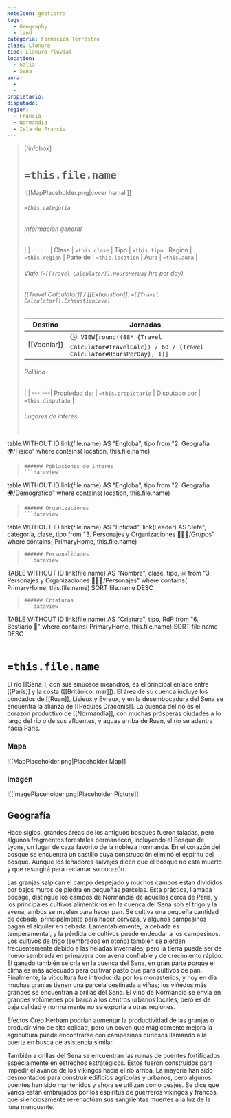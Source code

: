 ```yaml
---
NoteIcon: geotierra
tags:
  - Geography 
  - land 
categoria: Formación Terrestre
clase: Llanura
tipo: Llanura fluvial
location: 
  - Galia 
  - Sena
aura:
  - 
  - 
propietario: 
disputado: 
region:
  - Francia  
  - Normandía
  - Isla de Francia 
---
```


> [!infobox]
> # `=this.file.name`
> ![[MapPlaceholder.png|cover hsmall]]
> ###### `=this.categoria` 
> ###### Información general
>  |   |
> ---|---|
> Clase | `=this.clase` |
> Tipo | `=this.tipo` |
> Region | `=this.region` |
> Parte de | `=this.location` |
> Aura | `=this.aura`  |
> ###### Viaje (`=[[Travel Calculator]].HoursPerDay` hrs per day)
> ###### [[Travel Calculator]]  / [[Exhaustion]]:  `=[[Travel Calculator]].ExhaustionLevel`
> Destino |  Jornadas  |
> ---|---|
> [[Voonlar]] | 🕓: `VIEW[round((88* {Travel Calculator#TravelCalc}) / 60 / {Travel Calculator#HoursPerDay}, 1)]`      |
> ###### Politica
>  |   |
> ---|---|
> Propiedad de: | `=this.propietario` |
> Disputado por | `=this.disputado` |
>###### Lugares de interés
> ```dataview
table WITHOUT ID link(file.name) AS "Engloba",  tipo
from "2. Geografía 🌍/Fisico"
where contains( location, this.file.name)
>```
>###### Poblaciones de interés
> ```dataview
table WITHOUT ID link(file.name) AS "Engloba",  tipo
from "2. Geografía 🌍/Demografico"
where contains( location, this.file.name)
>```
>###### Organizaciones
> ```dataview
table WITHOUT ID link(file.name) AS "Entidad", link(Leader) AS "Jefe", categoría, clase, tipo
from "3. Personajes y Organizaciones 🧑‍🤝‍🧑/Grupos"
where contains( PrimaryHome, this.file.name)
>```
>###### Personalidades 
>```dataview
TABLE WITHOUT ID link(file.name) AS "Nombre", clase, tipo, ☠
from "3. Personajes y Organizaciones 🧑‍🤝‍🧑/Personajes"
where contains( PrimaryHome, this.file.name)
SORT file.name DESC
>```
>###### Criaturas
> ```dataview
TABLE WITHOUT ID link(file.name) AS "Criatura", tipo, RdP
from "6. Bestiario 🐉"
where contains( PrimaryHome, this.file.name)
SORT file.name DESC
>```


# `=this.file.name`
El río [[Sena]], con sus sinuosos meandros, es el principal enlace entre [[París]] y la costa ([[Británico, mar]]). El área de su cuenca incluye los condados de [[Ruan]], Lisieux y Evreux, y en la desembocadura del Sena se encuentra la alianza de [[Requies Draconis]]. La cuenca del río es el corazón productivo de [[Normandía]], con muchas prósperas ciudades a lo largo del río o de sus afluentes, y aguas arriba de Ruan, el río se adentra hacia París.

### Mapa
![[MapPlaceholder.png|Placeholder Map]]

### Imagen
![[ImagePlaceholder.png|Placeholder Picture]]

## Geografía
Hace siglos, grandes áreas de los antiguos bosques fueron taladas, pero algunos fragmentos forestales permanecen, incluyendo el Bosque de Lyons, un lugar de caza favorito de la nobleza normanda. En el corazón del bosque se encuentra un castillo cuya construcción eliminó el espíritu del bosque. Aunque los leñadores salvajes dicen que el bosque no está muerto y que resurgirá para reclamar su corazón.

Las granjas salpican el campo despejado y muchos campos están divididos por bajos muros de piedra en pequeñas parcelas. Esta práctica, llamada bocage, distingue los campos de Normandía de aquellos cerca de París, y los principales cultivos alimenticios en la cuenca del Sena son el trigo y la avena; ambos se muelen para hacer pan. Se cultiva una pequeña cantidad de cebada, principalmente para hacer cerveza, y algunos campesinos pagan el alquiler en cebada. Lamentablemente, la cebada es temperamental, y la pérdida de cultivos puede endeudar a los campesinos. Los cultivos de trigo (sembrados en otoño) también se pierden frecuentemente debido a las heladas invernales, pero la tierra puede ser de nuevo sembrada en primavera con avena confiable y de crecimiento rápido. El ganado también se cría en la cuenca del Sena, en gran parte porque el clima es más adecuado para cultivar pasto que para cultivos de pan. Finalmente, la viticultura fue introducida por los monasterios, y hoy en día muchas granjas tienen una parcela destinada a viñas; los viñedos más grandes se encuentran a orillas del Sena. El vino de Normandía se envía en grandes volúmenes por barca a los centros urbanos locales, pero es de baja calidad y normalmente no se exporta a otras regiones.

Efectos Creo Herbam podrían aumentar la productividad de las granjas o producir vino de alta calidad, pero un coven que mágicamente mejora la agricultura puede encontrarse con campesinos curiosos llamando a la puerta en busca de asistencia similar.

También a orillas del Sena se encuentran las ruinas de puentes fortificados, especialmente en estrechos estratégicos. Estos fueron construidos para impedir el avance de los vikingos hacia el río arriba. La mayoría han sido desmontados para construir edificios agrícolas y urbanos, pero algunos puentes han sido mantenidos y ahora se utilizan como peajes. Se dice que varios están embrujados por los espíritus de guerreros vikingos y francos, que silenciosamente re-enactúan sus sangrientas muertes a la luz de la luna menguante.




